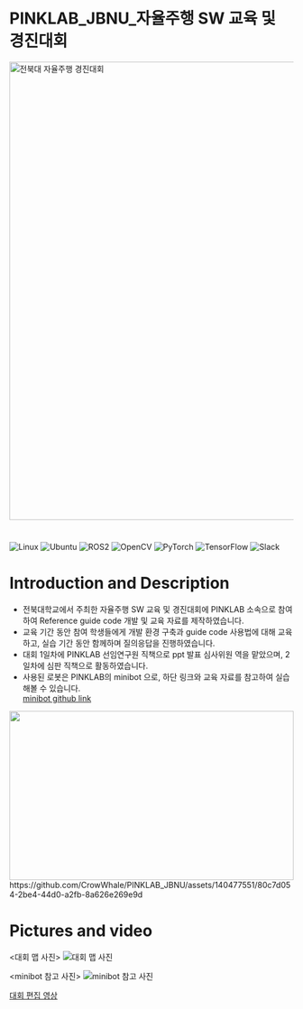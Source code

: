 # PINKLAB_JBNU_자율주행 SW 교육 및 경진대회
<img width="813" alt="전북대 자율주행 경진대회" src="https://github.com/CrowWhale/PINKLAB_JBNU/assets/140477551/e78b7b7b-f61e-4f3c-8138-2e4a5664d622">

# 

![Linux](https://img.shields.io/badge/Linux-FCC624?style=for-the-badge&logo=linux&logoColor=black) 
![Ubuntu](https://img.shields.io/badge/Ubuntu|22.04-E95420?style=for-the-badge&logo=ubuntu&logoColor=white)
![ROS2](https://img.shields.io/badge/ros2|humble-%230A0FF9.svg?style=for-the-badge&logo=ros&logoColor=white)
![OpenCV](https://img.shields.io/badge/opencv-%23white.svg?style=for-the-badge&logo=opencv&logoColor=white)
![PyTorch](https://img.shields.io/badge/PyTorch-%23EE4C2C.svg?style=for-the-badge&logo=PyTorch&logoColor=white)
![TensorFlow](https://img.shields.io/badge/TensorFlow-%23FF6F00.svg?style=for-the-badge&logo=TensorFlow&logoColor=white)
![Slack](https://img.shields.io/badge/Slack-4A154B?style=for-the-badge&logo=slack&logoColor=white)
# 

# Introduction and Description
- 전북대학교에서 주최한 자율주행 SW 교육 및 경진대회에 PINKLAB 소속으로 참여하여 Reference guide code 개발 및 교육 자료를 제작하였습니다.
- 교육 기간 동안 참여 학생들에게 개발 환경 구축과 guide code 사용법에 대해 교육하고, 실습 기간 동안 함께하며 질의응답을 진행하였습니다.
- 대회 1일차에 PINKLAB 선임연구원 직책으로 ppt 발표 심사위원 역을 맡았으며, 2일차에 심판 직책으로 활동하였습니다.
- 사용된 로봇은 PINKLAB의 minibot 으로, 하단 링크와 교육 자료를 참고하여 실습해볼 수 있습니다.  
[minibot github link](https://github.com/PinkWink/pinklab_minibot_robot.git)

<img width="100%" height="300" src="https://github.com/CrowWhale/PINKLAB_JBNU/assets/140477551/9a9fe325-0772-4a5e-866c-98ea7d3673bf">
https://github.com/CrowWhale/PINKLAB_JBNU/assets/140477551/80c7d054-2be4-44d0-a2fb-8a626e269e9d



# Pictures and video
<대회 맵 사진>
![대회 맵 사진](https://github.com/CrowWhale/PINKLAB_JBNU/assets/140477551/62836702-fd4b-4e8d-a182-fdcf8440a9b6)

<minibot 참고 사진>
![minibot 참고 사진](https://github.com/CrowWhale/PINKLAB_JBNU/assets/140477551/fa043021-c53e-43e5-ae02-eaeb9406b017)

[대회 편집 영상](https://github.com/CrowWhale/PINKLAB_JBNU/assets/140477551/7e11caa9-ecbb-4c7e-ba2d-58e0b0a428e6)

